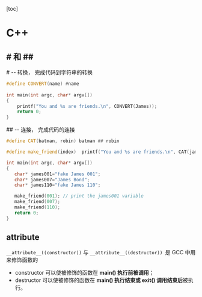 [toc]

# C++



## \# 和 \##

\#  -- 转换， 完成代码到字符串的转换

```c++
#define CONVERT(name) #name
 
int main(int argc, char* argv[])
{
    printf("You and %s are friends.\n", CONVERT(James));
    return 0;
}
```

\## -- 连接， 完成代码的连接

 ```c++
#define CAT(batman, robin) batman ## robin
 
#define make_friend(index)  printf("You and %s are friends.\n", CAT(james, index));
 
int main(int argc, char* argv[])
{
    char* james001="fake James 001";
    char* james007="James Bond";
    char* james110="fake James 110";
 
    make_friend(001); // print the james001 variable
    make_friend(007);
    make_friend(110);
    return 0;
}
 ```

## __attribute__

`__attribute__((constructor))` 与 `__attribute__((destructor)) `是 GCC 中用来修饰函数的

- constructor 可以使被修饰的函数在 **main() 执行前被调用**；
- destructor 可以使被修饰的函数在 **main() 执行结束或 exit() 调用结束后**被执行。
